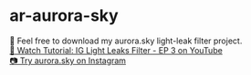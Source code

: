 # ar-aurora-sky
🖤 Feel free to download my aurora.sky light-leak filter project.
<br><a href="https://youtu.be/lIj4W6Oswks">🎵 Watch Tutorial: IG Light Leaks Filter - EP 3 on YouTube</a>
<br><a href="https://www.instagram.com/ar/2399805280325450">📷 Try aurora.sky on Instagram</a>
